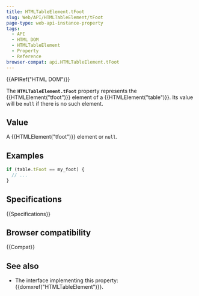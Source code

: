 ```yaml
---
title: HTMLTableElement.tFoot
slug: Web/API/HTMLTableElement/tFoot
page-type: web-api-instance-property
tags:
  - API
  - HTML DOM
  - HTMLTableElement
  - Property
  - Reference
browser-compat: api.HTMLTableElement.tFoot
---
```

{{APIRef("HTML DOM")}}

The **`HTMLTableElement.tFoot`** property represents the
{{HTMLElement("tfoot")}} element of a {{HTMLElement("table")}}. Its value will be
`null` if there is no such element.

## Value

A {{HTMLElement("tfoot")}} element or `null`.

## Examples

```js
if (table.tFoot == my_foot) {
  // ...
}
```

## Specifications

{{Specifications}}

## Browser compatibility

{{Compat}}

## See also

- The interface implementing this property: {{domxref("HTMLTableElement")}}.
